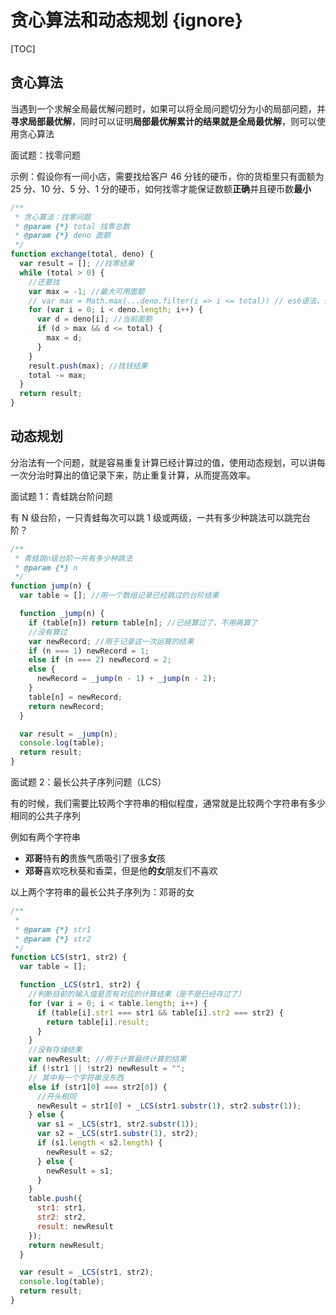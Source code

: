 # 贪心算法和动态规划 {ignore}

[TOC]

## 贪心算法

当遇到一个求解全局最优解问题时，如果可以将全局问题切分为小的局部问题，并**寻求局部最优解**，同时可以证明**局部最优解累计的结果就是全局最优解**，则可以使用贪心算法

面试题：找零问题

示例：假设你有一间小店，需要找给客户 46 分钱的硬币，你的货柜里只有面额为 25 分、10 分、5 分、1 分的硬币，如何找零才能保证数额**正确**并且硬币数**最小**

```js
/**
 * 贪心算法：找零问题
 * @param {*} total 找零总数
 * @param {*} deno 面额
 */
function exchange(total, deno) {
  var result = []; //找零结果
  while (total > 0) {
    //还要找
    var max = -1; //最大可用面额
    // var max = Math.max(...deno.filter(i => i <= total)) // es6语法，代替下面7行
    for (var i = 0; i < deno.length; i++) {
      var d = deno[i]; //当前面额
      if (d > max && d <= total) {
        max = d;
      }
    }
    result.push(max); //找钱结果
    total -= max;
  }
  return result;
}
```

## 动态规划

分治法有一个问题，就是容易重复计算已经计算过的值，使用动态规划，可以讲每一次分治时算出的值记录下来，防止重复计算，从而提高效率。

面试题 1：青蛙跳台阶问题

有 N 级台阶，一只青蛙每次可以跳 1 级或两级，一共有多少种跳法可以跳完台阶？

```js
/**
 * 青蛙跳n级台阶一共有多少种跳法
 * @param {*} n
 */
function jump(n) {
  var table = []; //用一个数组记录已经跳过的台阶结果

  function _jump(n) {
    if (table[n]) return table[n]; //已经算过了，不用再算了
    //没有算过
    var newRecord; //用于记录这一次运算的结果
    if (n === 1) newRecord = 1;
    else if (n === 2) newRecord = 2;
    else {
      newRecord = _jump(n - 1) + _jump(n - 2);
    }
    table[n] = newRecord;
    return newRecord;
  }

  var result = _jump(n);
  console.log(table);
  return result;
}
```

面试题 2：最长公共子序列问题（LCS）

有的时候，我们需要比较两个字符串的相似程度，通常就是比较两个字符串有多少相同的公共子序列

例如有两个字符串

- **邓哥**特有**的**贵族气质吸引了很多**女**孩
- **邓哥**喜欢吃秋葵和香菜，但是他**的女**朋友们不喜欢

以上两个字符串的最长公共子序列为：邓哥的女

```js
/**
 *
 * @param {*} str1
 * @param {*} str2
 */
function LCS(str1, str2) {
  var table = [];

  function _LCS(str1, str2) {
    //判断目前的输入值是否有对应的计算结果（是不是已经存过了）
    for (var i = 0; i < table.length; i++) {
      if (table[i].str1 === str1 && table[i].str2 === str2) {
        return table[i].result;
      }
    }
    //没有存储结果
    var newResult; //用于计算最终计算的结果
    if (!str1 || !str2) newResult = "";
    // 其中有一个字符串没东西
    else if (str1[0] === str2[0]) {
      //开头相同
      newResult = str1[0] + _LCS(str1.substr(1), str2.substr(1));
    } else {
      var s1 = _LCS(str1, str2.substr(1));
      var s2 = _LCS(str1.substr(1), str2);
      if (s1.length < s2.length) {
        newResult = s2;
      } else {
        newResult = s1;
      }
    }
    table.push({
      str1: str1,
      str2: str2,
      result: newResult
    });
    return newResult;
  }

  var result = _LCS(str1, str2);
  console.log(table);
  return result;
}
```
